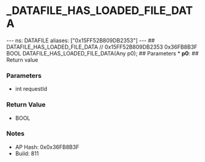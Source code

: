# _DATAFILE_HAS_LOADED_FILE_DATA

--- ns: DATAFILE aliases: ["0x15FF52B809DB2353"] --- ## DATAFILE_HAS_LOADED_FILE_DATA  // 0x15FF52B809DB2353 0x36FB8B3F BOOL DATAFILE_HAS_LOADED_FILE_DATA(Any p0);  ## Parameters * **p0**:  ## Return value

### Parameters
* int requestId

### Return Value
* BOOL

### Notes
* AP Hash: 0x0x36FB8B3F
* Build: 811

